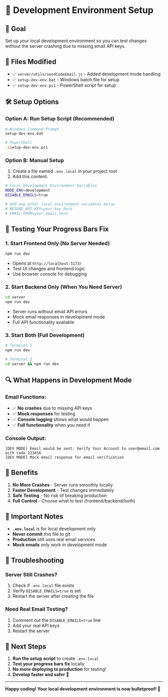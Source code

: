 # 🚀 Development Environment Setup

## 🎯 **Goal**
Set up your local development environment so you can test changes without the server crashing due to missing email API keys.

## 📁 **Files Modified**
- ✅ `server/utils/sendCodeEmail.js` - Added development mode handling
- ✅ `setup-dev-env.bat` - Windows batch file for setup
- ✅ `setup-dev-env.ps1` - PowerShell script for setup

## 🛠️ **Setup Options**

### **Option A: Run Setup Script (Recommended)**
```bash
# Windows Command Prompt
setup-dev-env.bat

# PowerShell
.\setup-dev-env.ps1
```

### **Option B: Manual Setup**
1. Create a file named `.env.local` in your project root
2. Add this content:
```bash
# Local Development Environment Variables
NODE_ENV=development
DISABLE_EMAILS=true

# Add any other local environment variables below
# RESEND_API_KEY=your_key_here
# EMAIL_FROM=your_email_here
```

## 🧪 **Testing Your Progress Bars Fix**

### **1. Start Frontend Only (No Server Needed)**
```bash
npm run dev
```
- Opens at `http://localhost:5173/`
- Test UI changes and frontend logic
- Use browser console for debugging

### **2. Start Backend Only (When You Need Server)**
```bash
cd server
npm run dev
```
- Server runs without email API errors
- Mock email responses in development mode
- Full API functionality available

### **3. Start Both (Full Development)**
```bash
# Terminal 1
npm run dev

# Terminal 2
cd server && npm run dev
```

## 🔍 **What Happens in Development Mode**

### **Email Functions:**
- ✅ **No crashes** due to missing API keys
- ✅ **Mock responses** for testing
- ✅ **Console logging** shows what would happen
- ✅ **Full functionality** when you need it

### **Console Output:**
```
[DEV MODE] Email would be sent: Verify Your Account to user@email.com with code 123456
[DEV MODE] Mock email response for email verification
```

## 🎉 **Benefits**

1. **No More Crashes** - Server runs smoothly locally
2. **Faster Development** - Test changes immediately
3. **Safe Testing** - No risk of breaking production
4. **Full Control** - Choose what to test (frontend/backend/both)

## 🚨 **Important Notes**

- **`.env.local`** is for local development only
- **Never commit** this file to git
- **Production** still uses real email services
- **Mock emails** only work in development mode

## 🔧 **Troubleshooting**

### **Server Still Crashes?**
1. Check if `.env.local` file exists
2. Verify `DISABLE_EMAILS=true` is set
3. Restart the server after creating the file

### **Need Real Email Testing?**
1. Comment out the `DISABLE_EMAILS=true` line
2. Add your real API keys
3. Restart the server

## 🎯 **Next Steps**

1. **Run the setup script** to create `.env.local`
2. **Test your progress bars fix** locally
3. **No more deploying to production** for testing!
4. **Develop faster and safer** 🚀

---

**Happy coding! Your local development environment is now bulletproof! 🎉**

